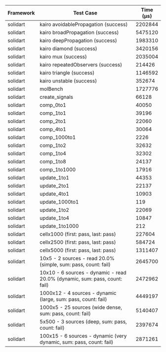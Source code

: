 | Framework | Test Case | Time (μs) |
| --- | --- | --- |
| solidart | kairo avoidablePropagation (success) | 2202844 |
| solidart | kairo broadPropagation (success) | 5475120 |
| solidart | kairo deepPropagation (success) | 1983310 |
| solidart | kairo diamond (success) | 3420156 |
| solidart | kairo mux (success) | 2035004 |
| solidart | kairo repeatedObservers (success) | 214426 |
| solidart | kairo triangle (success) | 1146592 |
| solidart | kairo unstable (success) | 352674 |
| solidart | molBench | 1727776 |
| solidart | create_signals | 66128 |
| solidart | comp_0to1 | 40050 |
| solidart | comp_1to1 | 39196 |
| solidart | comp_2to1 | 22060 |
| solidart | comp_4to1 | 30064 |
| solidart | comp_1000to1 | 2226 |
| solidart | comp_1to2 | 32632 |
| solidart | comp_1to4 | 32302 |
| solidart | comp_1to8 | 24137 |
| solidart | comp_1to1000 | 17916 |
| solidart | update_1to1 | 44353 |
| solidart | update_2to1 | 22137 |
| solidart | update_4to1 | 10903 |
| solidart | update_1000to1 | 119 |
| solidart | update_1to2 | 22069 |
| solidart | update_1to4 | 10847 |
| solidart | update_1to1000 | 212 |
| solidart | cellx1000 (first: pass, last: pass) | 227604 |
| solidart | cellx2500 (first: pass, last: pass) | 584724 |
| solidart | cellx5000 (first: pass, last: pass) | 1311407 |
| solidart | 10x5 - 2 sources - read 20.0% (simple, sum: pass, count: fail) | 2645700 |
| solidart | 10x10 - 6 sources - dynamic - read 20.0% (dynamic, sum: pass, count: fail) | 2472962 |
| solidart | 1000x12 - 4 sources - dynamic (large, sum: pass, count: fail) | 4449197 |
| solidart | 1000x5 - 25 sources (wide dense, sum: pass, count: fail) | 5140407 |
| solidart | 5x500 - 3 sources (deep, sum: pass, count: fail) | 2397674 |
| solidart | 100x15 - 6 sources - dynamic (very dynamic, sum: pass, count: fail) | 2871261 |
